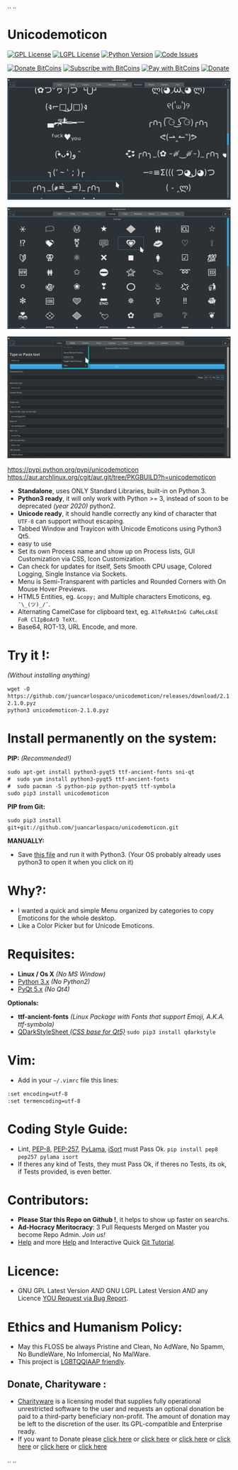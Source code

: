 .. ..

 # Unicodemoticon


 [![GPL License](http://img.shields.io/badge/license-GPL-blue.svg?style=plastic)](http://opensource.org/licenses/GPL-3.0) [![LGPL License](http://img.shields.io/badge/license-LGPL-blue.svg?style=plastic)](http://opensource.org/licenses/LGPL-3.0) [![Python Version](https://img.shields.io/badge/Python-3-brightgreen.svg?style=plastic)](http://python.org) [![Code Issues](http://www.quantifiedcode.com/api/v1/project/378c3f56d270475a8dff5660772fc2f9/badge.svg)](http://www.quantifiedcode.com/app/project/378c3f56d270475a8dff5660772fc2f9)

 [![Donate BitCoins](https://www.coinbase.com/assets/buttons/donation_large-5cf4f17cc2d2ae2f45b6b021ee498297409c94dcf0ba1bbf76fd5668e80b0d02.png)](https://www.coinbase.com/checkouts/c3538d335faee0c30c81672ea0223877 "Donate Bitcoins") [![Subscribe with BitCoins](https://www.coinbase.com/assets/buttons/subscription_large-11d991f628216af05156fae88a48ce25c0cb36447a265421a43a62e572af3853.png)](https://www.coinbase.com/checkouts/c3538d335faee0c30c81672ea0223877 "Subscribe with BitCoins") [![Pay with BitCoins](https://www.coinbase.com/assets/buttons/buy_now_large-6f15fa5979d25404827a7329e8a5ec332a42cf4fd73e27a2c3ccda017034e1b0.png)](https://www.coinbase.com/checkouts/c3538d335faee0c30c81672ea0223877 "Pay with BitCoins") [![Donate](https://www.paypalobjects.com/en_US/i/btn/btn_donate_SM.gif "Donate with or without Credit Card")](http://goo.gl/cB7PR)


 ![screenshot](https://raw.githubusercontent.com/juancarlospaco/unicodemoticon/master/temp.jpg "UnicodEmoticon on Linux")


 ![screenshot](https://raw.githubusercontent.com/juancarlospaco/unicodemoticon/master/temp2.jpg "UnicodEmoticon on Linux")


 ![screenshot](https://raw.githubusercontent.com/juancarlospaco/unicodemoticon/master/temp3.jpg "UnicodEmoticon on Linux")


 https://pypi.python.org/pypi/unicodemoticon
 https://aur.archlinux.org/cgit/aur.git/tree/PKGBUILD?h=unicodemoticon
 
 
 - **Standalone**, uses ONLY Standard Libraries, built-in on Python 3.
 - **Python3 ready**, it will only work with Python >= 3, instead of soon to be deprecated *(year 2020)* python2.
 - **Unicode ready**, it should handle correctly any kind of character that `UTF-8` can support without escaping.
 - Tabbed Window and Trayicon with Unicode Emoticons using Python3 Qt5.
 - easy to use
 - Set its own Process name and show up on Process lists, GUI Customization via CSS, Icon Customization.
 - Can check for updates for itself, Sets Smooth CPU usage, Colored Logging, Single Instance via Sockets.
 - Menu is Semi-Transparent with particles and Rounded Corners with On Mouse Hover Previews.
 - HTML5 Entities, eg. `&copy;` and Multiple characters Emoticons, eg. `¯\_(ツ)_/¯`.
 - Alternating CamelCase for clipboard text, eg. `AlTeRnAtInG CaMeLcAsE FoR ClIpBoArD TeXt`.
 - Base64, ROT-13, URL Encode, and more.


 # Try it !:
 *(Without installing anything)*
 ```
 wget -O https://github.com/juancarlospaco/unicodemoticon/releases/download/2.1.0/unicodemoticon-2.1.0.pyz
 python3 unicodemoticon-2.1.0.pyz
 ```

 # Install permanently on the system:

 **PIP:** *(Recommended!)*
 ```
 sudo apt-get install python3-pyqt5 ttf-ancient-fonts sni-qt
 #  sudo yum install python3-pyqt5 ttf-ancient-fonts
 #  sudo pacman -S python-pip python-pyqt5 ttf-symbola
 sudo pip3 install unicodemoticon
 ```

 **PIP from Git:**
 ```
 sudo pip3 install git+git://github.com/juancarlospaco/unicodemoticon.git
 ```

 **MANUALLY:**

 - Save [this file](https://github.com/juancarlospaco/unicodemoticon/releases/download/2.1.0/unicodemoticon-2.1.0.pyz) and run it with Python3. (Your OS probably already uses python3 to open it when you click on it)


 # Why?:

 - I wanted a quick and simple Menu organized by categories to copy Emoticons for the whole desktop.
 - Like a Color Picker but for Unicode Emoticons.


 # Requisites:

 - **Linux / Os X** *(No MS Window)*
 - [Python 3.x](https://www.python.org "Python Homepage") *(No Python2)*
 - [PyQt 5.x](http://www.riverbankcomputing.co.uk/software/pyqt/download5 "PyQt5 Homepage") *(No Qt4)*

 **Optionals:**
 - **ttf-ancient-fonts** *(Linux Package with Fonts that support Emoji, A.K.A. ttf-symbola)*
 - [QDarkStyleSheet *(CSS base for Qt5)*](https://github.com/ColinDuquesnoy/QDarkStyleSheet#qdarkstylesheet) `sudo pip3 install qdarkstyle`


 # Vim:

 - Add in your `~/.vimrc` file this lines:

 ```
 :set encoding=utf-8
 :set termencoding=utf-8
 ```


 # Coding Style Guide:

 - Lint, [PEP-8](https://www.python.org/dev/peps/pep-0008), [PEP-257](https://www.python.org/dev/peps/pep-0257), [PyLama](https://github.com/klen/pylama#-pylama), [iSort](https://github.com/timothycrosley/isort) must Pass Ok. `pip install pep8 pep257 pylama isort`
 - If theres any kind of Tests, they must Pass Ok, if theres no Tests, its ok, if Tests provided, is even better.


 # Contributors:

 - **Please Star this Repo on Github !**, it helps to show up faster on searchs.
 - **Ad-Hocracy Meritocracy**: 3 Pull Requests Merged on Master you become Repo Admin. *Join us!*
 - [Help](https://help.github.com/articles/using-pull-requests) and more [Help](https://help.github.com/articles/fork-a-repo) and Interactive Quick [Git Tutorial](https://try.github.io).


 # Licence:

 - GNU GPL Latest Version *AND* GNU LGPL Latest Version *AND* any Licence [YOU Request via Bug Report](https://github.com/juancarlospaco/unicodemoticon/issues/new).


 # Ethics and Humanism Policy:
 - May this FLOSS be always Pristine and Clean, No AdWare, No Spamm, No BundleWare, No Infomercial, No MalWare.
 - This project is [LGBTQQIAAP friendly](http://www.urbandictionary.com/define.php?term=LGBTQQIAAP "Whats LGBTQQIAAP").


 Donate, Charityware :
 ---------------------

 - [Charityware](https://en.wikipedia.org/wiki/Donationware) is a licensing model that supplies fully operational unrestricted software to the user and requests an optional donation be paid to a third-party beneficiary non-profit. The amount of donation may be left to the discretion of the user. Its GPL-compatible and Enterprise ready.
 - If you want to Donate please [click here](http://www.icrc.org/eng/donations/index.jsp) or [click here](http://www.atheistalliance.org/support-aai/donate) or [click here](http://www.msf.org/donate) or [click here](http://richarddawkins.net/) or [click here](http://www.supportunicef.org/) or [click here](http://www.amnesty.org/en/donate)

.. ..

<!--- unicodemoticon
==============

|GPL License| |LGPL License| |Python Version| |Code Issues|

|Donate BitCoins| |Subscribe with BitCoins| |Pay with BitCoins| |Donate|

https://pypi.python.org/pypi/unicodemoticon

|screenshot|

-  **Standalone**, uses ONLY Standard Libraries, built-in on Python 3.
-  **Single-File**, everything is just 1 file, with PEP-8, Lint and
   other Python Best Practices, very readable.
-  **Python3 ready**, it will only work with Python >= 3, instead of
   soon to be deprecated *(year 2020)* python2.
-  **Minimalism**, do 1 thing do it awesome, is tiny and simple,
   K.I.S.S., its < 1.000 lines.
-  Tabbed Window and Trayicon with Unicode Emoticons and text tools
   using Python3 Qt5.
-  StandAlone, single-file, easy to use.
-  Pretty-Printed colored Logging to Standard Output and Log File on OS
   Temporary Folder.
-  No Dependencies at all, just needs Python Standard Built-in Libs.
-  Set its own Process name and show up on Process lists.
-  Can check for updates for itself.
-  Full Unicode/UTF-8 support.
-  Smooth CPU usage.
-  GUI Customization via CSS, Icon Customization.
-  Single Instance via Sockets.
-  On Mouse Hover Previews.
-  HTML5 Entities, eg. ``&copy;`` and Multiple characters Emoticons, eg.
   ``¯\_(ツ)_/¯``.
-  Alternating CamelCase for clipboard text, eg.
   ``AlTeRnAtInG CaMeLcAsE FoR ClIpBoArD TeXt``.
-  Base64, URL Encode, ROT-13, and more.
-  `*Your Feature or idea here…*`_


Try it !:
=========

*(Without installing anything)*

::

    wget -O - https://raw.githubusercontent.com/juancarlospaco/unicodemoticon/master/unicodemoticon.py | python3


Install permanently on the system:
==================================

**PIP:** *(Recommended!)*

::

    sudo apt-get install python3-pyqt5 ttf-ancient-fonts sni-qt
    #  sudo yum install python3-pyqt5 ttf-ancient-fonts
    #  sudo pacman -S python-pip python-pyqt5 ttf-symbola
    sudo pip3 install unicodemoticon

\*\*PIP from Git:**

::

    sudo pip3 install git+https://raw.githubusercontent.com/juancarlospaco/unicodemoticon/master/unicodemoticon.py

**WGET:**

::

    sudo wget -O /usr/bin/unicodemoticon.py https://raw.githubusercontent.com/juancarlospaco/unicodemoticon/master/unicodemoticon.py
    sudo chmod +x /usr/bin/unicodemoticon.py
    unicodemoticon.py

**MANUALLY:**

-  Save `this file`_ and run it with Python3.


Why?:
=====

-  I wanted a quick and simple Menu organized by categories to copy
   Emoticons for the whole desktop.
-  Like a Color Picker but for Unicode Emoticons.


Requisites:
===========

-  **Linux / Os X** *(No MS Window)*
-  `Python 3.x`_ *(No Python2)*
-  `PyQt 5.x`_ *(No Qt4)*

**Optionals:**

-  **ttf-ancient-fonts** *(Linux Package with Fonts that support Emoji,
   A.K.A. ttf-symbola)*
-  `QDarkStyleSheet *(CSS base for Qt5)*`_
   ``sudo pip3 install qdarkstyle``


Vim:
====

-  Add in your ``~/.vimrc`` file this lines:

::

    :set encoding=utf-8
    :set termencoding=utf-8


Coding Style Guide:
===================

-  Lint, `PEP-8`_, `PEP-257`_, `PyLama`_, `iSort`_ must Pass Ok.
   ``pip install pep8 pep257 pylama isort``
-  If theres any kind of Tests, they must Pass Ok, if theres no Tests,
   its ok, if Tests provided, is even better.


Contributors:
=============

-  **Please Star this Repo on Github !**, it helps to show up faster on
   searchs.
-  **Ad-Hocracy Meritocracy**: 3 Pull Requests Merged on Master you
   become Repo Admin. *Join us!*
-  `Help`_ and more
   `Help <https://help.github.com/articles/fork-a-repo>`__ and
   Interactive Quick `Git Tutorial`_.


Licence:
========

-  GNU GPL Latest Version *AND* GNU LGPL Latest Version *AND* any
   Licence `YOU Request via Bug Report`_.


Ethics and Humanism Policy:
===========================

-  May this FLOSS be always Pristine and Clean, No AdWare, No Spamm, No
   BundleWare, No Infomercial, No MalWare.
-  This project is `LGBTQQIAAP friendly`_.


Donate, Charityware :
---------------------

-  `Charityware`_ is a licensing model that supplies fully operational
   unrestricted software to the user and requests an optional donation
   be paid to a third-party beneficiary non-profit. The amount may be
   left to discretion of the user.
-  If you want to Donate please `click here`_ or `click
   here <http://www.atheistalliance.org/support-aai/donate>`__ or `click
   here <http://www.msf.org/donate>`__ or `click
   here <http://richarddawkins.net/>`__ or `click
   here <http://www.supportunicef.org/>`__ or `click
   here <http://www.amnesty.org/en/donate>`__ or `click
   here <http://www.rescue.org/irc-fast-facts>`__




.. _PEP-8: https://www.python.org/dev/peps/pep-0008
.. _PEP-257: https://www.python.org/dev/peps/pep-0257
.. _PyLama: https://github.com/klen/pylama#-pylama
.. _iSort: https://github.com/timothycrosley/isort
.. _Help: https://help.github.com/articles/using-pull-requests
.. _Git Tutorial: https://try.github.io
.. _YOU Request via Bug Report: https://github.com/juancarlospaco/unicodemoticon/issues/new
.. _LGBTQQIAAP friendly: http://www.urbandictionary.com/define.php?term=LGBTQQIAAP
.. _Charityware: https://en.wikipedia.org/wiki/Donationware
.. _click here: http://www.icrc.org/eng/donations/index.jsp
.. _this file: https://raw.githubusercontent.com/juancarlospaco/unicodemoticon/master/unicodemoticon.py
.. _Python 3.x: https://www.python.org
.. _PyQt 5.x: http://www.riverbankcomputing.co.uk/software/pyqt/download5
.. _QDarkStyleSheet *(CSS base for Qt5)*: https://github.com/ColinDuquesnoy/QDarkStyleSheet#qdarkstylesheet
.. _*Your Feature or idea here…*: https://github.com/juancarlospaco/unicodemoticon/pulls
.. |GPL License| image:: http://img.shields.io/badge/license-GPL-blue.svg?style=plastic
   :target: http://opensource.org/licenses/GPL-3.0
.. |LGPL License| image:: http://img.shields.io/badge/license-LGPL-blue.svg?style=plastic
   :target: http://opensource.org/licenses/LGPL-3.0
.. |Python Version| image:: https://img.shields.io/badge/Python-3-brightgreen.svg?style=plastic
   :target: http://python.org
.. |Code Issues| image:: http://www.quantifiedcode.com/api/v1/project/378c3f56d270475a8dff5660772fc2f9/badge.svg
   :target: http://www.quantifiedcode.com/app/project/378c3f56d270475a8dff5660772fc2f9
.. |Donate BitCoins| image:: https://www.coinbase.com/assets/buttons/donation_large-5cf4f17cc2d2ae2f45b6b021ee498297409c94dcf0ba1bbf76fd5668e80b0d02.png
   :target: https://www.coinbase.com/checkouts/c3538d335faee0c30c81672ea0223877
.. |Subscribe with BitCoins| image:: https://www.coinbase.com/assets/buttons/subscription_large-11d991f628216af05156fae88a48ce25c0cb36447a265421a43a62e572af3853.png
   :target: https://www.coinbase.com/checkouts/c3538d335faee0c30c81672ea0223877
.. |Pay with BitCoins| image:: https://www.coinbase.com/assets/buttons/buy_now_large-6f15fa5979d25404827a7329e8a5ec332a42cf4fd73e27a2c3ccda017034e1b0.png
   :target: https://www.coinbase.com/checkouts/c3538d335faee0c30c81672ea0223877
.. |Donate| image:: https://www.paypalobjects.com/en_US/i/btn/btn_donate_SM.gif
   :target: http://goo.gl/cB7PR
.. |screenshot| image:: https://raw.githubusercontent.com/juancarlospaco/unicodemoticon/master/temp.jpg

..  --->
